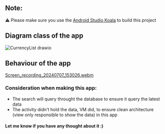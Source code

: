 ## Note:
:warning: Please make sure you use the [Android Studio Koala](https://developer.android.com/studio/releases) to build this project

## Diagram class of the app
![CurrencyList drawio](https://github.com/YuliantiOenang/CurrencyList/assets/3623363/b55c3fa4-84b6-4b73-8473-aab275412104)

## Behaviour of the app
[Screen_recording_20240707_153026.webm](https://github.com/YuliantiOenang/CurrencyList/assets/3623363/3dbb4d5e-831c-4995-a6b0-91919459330e)

### Consideration when making this app:
- The search will query throught the database to ensure it query the latest data
- The activity didn't hold the data, VM did, to ensure clean architecture (view only responsible to show the data) in this app


#### Let me know if you have any thought about it :)
